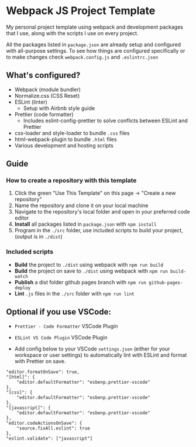 # Webpack JS Project Template

My personal project template using webpack and development packages that I use, along with the scripts I use on every project.

All the packages listed in `package.json` are already setup and configured with all-purpose settings. To see how things are configured specifically or to make changes check `webpack.config.js` and `.eslintrc.json`

## What's configured?

- Webpack (module bundler)
- Normalize.css (CSS Reset)
- ESLint (linter)
  - Setup with Airbnb style guide
- Prettier (code formatter)
  - Includes eslint-config-prettier to solve conflicts between ESLint and Prettier
- css-loader and style-loader to bundle `.css` files
- html-webpack-plugin to bundle `.html` files
- Various development and hosting scripts

## Guide

### How to create a repository with this template

1. Click the green "Use This Template" on this page -> "Create a new repository"
1. Name the repository and clone it on your local machine
1. Navigate to the repository's local folder and open in your preferred code editor
1. **Install** all packages listed in `package.json` with `npm install`
1. Program in the `./src` folder, use included scripts to build your project, (output is in `./dist`)

### Included scripts

- **Build** the project to `./dist` using webpack with `npm run build`
- **Build** the project on save to `./dist` using webpack with `npm run build-watch`
- **Publish** a dist folder github pages branch with `npm run github-pages-deploy`
- **Lint** `.js` files in the `./src` folder with `npm run lint`

## Optional if you use VSCode:

- `Prettier - Code Formatter` VSCode Plugin
- `ESLint VS Code Plugin` VSCode Plugin

- Add config below to your VSCode `settings.json` (either for your workspace or user settings) to automatically lint with ESLint and format with Prettier on save.

```
"editor.formatOnSave": true,
"[html]": {
    "editor.defaultFormatter": "esbenp.prettier-vscode"
},
"[css]": {
    "editor.defaultFormatter": "esbenp.prettier-vscode"
},
"[javascript]": {
    "editor.defaultFormatter": "esbenp.prettier-vscode"
},
"editor.codeActionsOnSave": {
    "source.fixAll.eslint": true
},
"eslint.validate": ["javascript"]
```
